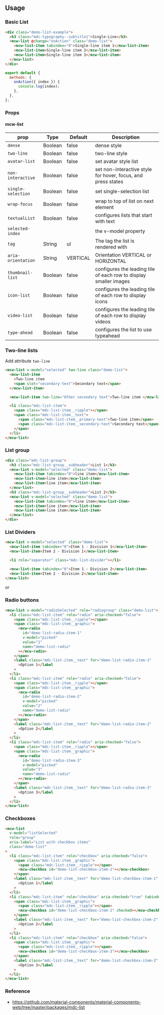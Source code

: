 ## Usage

### Basic List

```html
<div class="demo-list-example">
  <h3 class="mdc-typography--subtitle1">Single-Line</h3>
  <mcw-list @change="onAction" class="demo-list">
    <mcw-list-item tabindex="0">Single-line item 1</mcw-list-item>
    <mcw-list-item>Single-line item 2</mcw-list-item>
    <mcw-list-item>Single-line item 3</mcw-list-item>
  </mcw-list>
</div>
```

```javascript
export default {
  methods: {
    onAction({ index }) {
      console.log(index);
    },
  },
};
```

### Props

#### mcw-list

| prop               | Type    | Default  | Description                                                       |
| ------------------ | ------- | -------- | ----------------------------------------------------------------- |
| `dense`            | Boolean | false    | dense style                                                       |
| `two-line`         | Boolean | false    | two-line style                                                    |
| `avatar-list`      | Boolean | false    | set avatar style list                                             |
| `non-interactive`  | Boolean | false    | set non-interactive style for hover, focus, and press states      |
| `single-selection` | Boolean | false    | set single-selection list                                         |
| `wrap-focus`       | Boolean | false    | wrap to top of list on next element                               |
| `textualList`      | Boolean | false    | configures lists that start with text                             |
| `selected-index`   |         |          | the v-model property                                              |
| `tag`              | String  | ul       | The tag the list is rendered with                                 |
| `aria-orientation` | String  | VERTICAL | Orientation VERTICAL or HORIZONTAL                                |
| `thumbnail-list`   | Boolean | false    | configures the leading tile of each row to display smaller images |
| `icon-list`        | Boolean | false    | configures the leading tile of each row to display icons          |
| `video-list`       | Boolean | false    | configures the leading tile of each row to display videos         |
| `type-ahead`       | Boolean | false    | configures the list to use typeahead                              |

### Two-line lists

Add attribute `two-line`

```html
<mcw-list v-model="selected" two-line class="demo-list">
  <mcw-list-item
    >Two-line item
    <span slot="secondary-text">Secondary text</span>
  </mcw-list-item>

  <mcw-list-item two-line="Other secondary text">Two-line item </mcw-list-item>

  <li class="mdc-list-item">
    <span class="mdc-list-item__ripple"></span>
    <span class="mdc-list-item__text">
      <span class="mdc-list-item__primary-text">Two-line item</span>
      <span class="mdc-list-item__secondary-text">Secondary text</span>
    </span>
  </li>
</mcw-list>
```

### List group

```html
<div class="mdc-list-group">
  <h3 class="mdc-list-group__subheader">List 1</h3>
  <mcw-list v-model="selected" class="demo-list">
    <mcw-list-item tabindex="0">line item</mcw-list-item>
    <mcw-list-item>line item</mcw-list-item>
    <mcw-list-item>line item</mcw-list-item>
  </mcw-list>
  <h3 class="mdc-list-group__subheader">List 2</h3>
  <mcw-list v-model="selected" class="demo-list">
    <mcw-list-item tabindex="0">line item</mcw-list-item>
    <mcw-list-item>line item</mcw-list-item>
    <mcw-list-item>line item</mcw-list-item>
  </mcw-list>
</div>
```

### List Dividers

```html
<mcw-list v-model="selected" class="demo-list">
  <mcw-list-item tabindex="0">Item 1 - Division 1</mcw-list-item>
  <mcw-list-item>Item 2 - Division 1</mcw-list-item>

  <li role="separator" class="mdc-list-divider"></li>

  <mcw-list-item tabindex="0">Item 1 - Division 2</mcw-list-item>
  <mcw-list-item>Item 2 - Division 2</mcw-list-item>
</mcw-list>
```

or

### Radio buttons

```html
<mcw-list v-model="radioSelected" role="radiogroup" class="demo-list">
  <li class="mdc-list-item" role="radio" aria-checked="false">
    <span class="mdc-list-item__ripple"></span>
    <span class="mdc-list-item__graphic">
      <mcw-radio
        id="demo-list-radio-item-1"
        v-model="picked"
        value="1"
        name="demo-list-radio"
      ></mcw-radio>
    </span>
    <label class="mdc-list-item__text" for="demo-list-radio-item-1"
      >Option 1</label
    >
  </li>
  <li class="mdc-list-item" role="radio" aria-checked="false">
    <span class="mdc-list-item__ripple"></span>
    <span class="mdc-list-item__graphic">
      <mcw-radio
        id="demo-list-radio-item-2"
        v-model="picked"
        value="2"
        name="demo-list-radio"
      ></mcw-radio>
    </span>
    <label class="mdc-list-item__text" for="demo-list-radio-item-2"
      >Option 2</label
    >
  </li>
  <li class="mdc-list-item" role="radio" aria-checked="false">
    <span class="mdc-list-item__ripple"></span>
    <span class="mdc-list-item__graphic">
      <mcw-radio
        id="demo-list-radio-item-3"
        v-model="picked"
        value="3"
        name="demo-list-radio"
      ></mcw-radio>
    </span>
    <label class="mdc-list-item__text" for="demo-list-radio-item-3"
      >Option 3</label
    >
  </li>
</mcw-list>
```

### Checkboxes

```html
<mcw-list
  v-model="listSelected"
  role="group"
  aria-label="List with checkbox items"
  class="demo-list"
>
  <li class="mdc-list-item" role="checkbox" aria-checked="false">
    <span class="mdc-list-item__graphic">
      <span class="mdc-list-item__ripple"></span>
      <mcw-checkbox id="demo-list-checkbox-item-1"></mcw-checkbox>
    </span>
    <label class="mdc-list-item__text" for="demo-list-checkbox-item-1"
      >Option 1</label
    >
  </li>
  <li class="mdc-list-item" role="checkbox" aria-checked="true" tabindex="0">
    <span class="mdc-list-item__graphic">
      <span class="mdc-list-item__ripple"></span>
      <mcw-checkbox id="demo-list-checkbox-item-2" checked></mcw-checkbox>
    </span>
    <label class="mdc-list-item__text" for="demo-list-checkbox-item-2"
      >Option 2</label
    >
  </li>
  <li class="mdc-list-item" role="checkbox" aria-checked="false">
    <span class="mdc-list-item__graphic">
      <span class="mdc-list-item__ripple"></span>
      <mcw-checkbox id="demo-list-checkbox-item-3"></mcw-checkbox>
    </span>
    <label class="mdc-list-item__text" for="demo-list-checkbox-item-2"
      >Option 3</label
    >
  </li>
</mcw-list>
```

### Reference

- <https://github.com/material-components/material-components-web/tree/master/packages/mdc-list>
